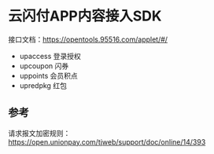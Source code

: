 # 云闪付APP内容接入SDK

接口文档：https://opentools.95516.com/applet/#/  

- upaccess 登录授权
- upcoupon 闪券
- uppoints 会员积点
- upredpkg 红包

## 参考

请求报文加密规则：  https://open.unionpay.com/tjweb/support/doc/online/14/393    





